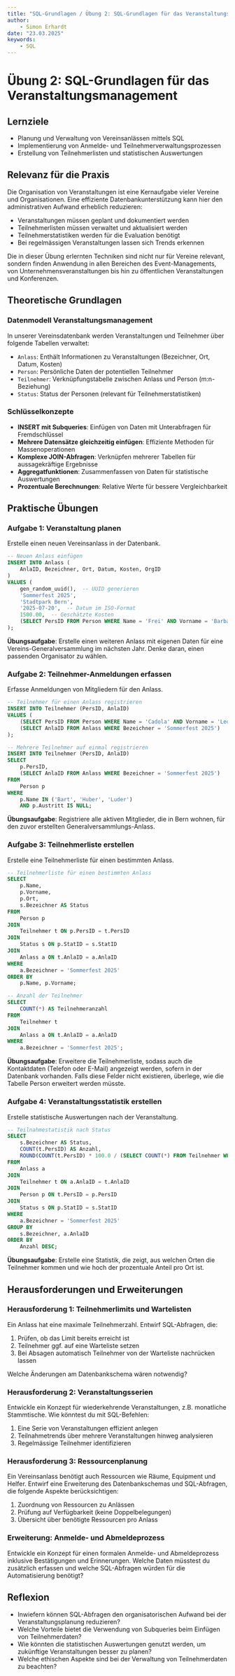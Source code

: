 ```yaml
---
title: "SQL-Grundlagen / Übung 2: SQL-Grundlagen für das Veranstaltungsmanagement"
author: 
    - Simon Erhardt
date: "23.03.2025"
keywords:
    - SQL
---
```

# Übung 2: SQL-Grundlagen für das Veranstaltungsmanagement

## Lernziele
- Planung und Verwaltung von Vereinsanlässen mittels SQL
- Implementierung von Anmelde- und Teilnehmerverwaltungsprozessen
- Erstellung von Teilnehmerlisten und statistischen Auswertungen

## Relevanz für die Praxis

Die Organisation von Veranstaltungen ist eine Kernaufgabe vieler Vereine und Organisationen. Eine effiziente Datenbankunterstützung kann hier den administrativen Aufwand erheblich reduzieren:

- Veranstaltungen müssen geplant und dokumentiert werden
- Teilnehmerlisten müssen verwaltet und aktualisiert werden
- Teilnehmerstatistiken werden für die Evaluation benötigt
- Bei regelmässigen Veranstaltungen lassen sich Trends erkennen

Die in dieser Übung erlernten Techniken sind nicht nur für Vereine relevant, sondern finden Anwendung in allen Bereichen des Event-Managements, von Unternehmensveranstaltungen bis hin zu öffentlichen Veranstaltungen und Konferenzen.

## Theoretische Grundlagen

### Datenmodell Veranstaltungsmanagement
In unserer Vereinsdatenbank werden Veranstaltungen und Teilnehmer über folgende Tabellen verwaltet:
- `Anlass`: Enthält Informationen zu Veranstaltungen (Bezeichner, Ort, Datum, Kosten)
- `Person`: Persönliche Daten der potentiellen Teilnehmer
- `Teilnehmer`: Verknüpfungstabelle zwischen Anlass und Person (m:n-Beziehung)
- `Status`: Status der Personen (relevant für Teilnehmerstatistiken)

### Schlüsselkonzepte
- **INSERT mit Subqueries**: Einfügen von Daten mit Unterabfragen für Fremdschlüssel
- **Mehrere Datensätze gleichzeitig einfügen**: Effiziente Methoden für Massenoperationen
- **Komplexe JOIN-Abfragen**: Verknüpfen mehrerer Tabellen für aussagekräftige Ergebnisse
- **Aggregatfunktionen**: Zusammenfassen von Daten für statistische Auswertungen
- **Prozentuale Berechnungen**: Relative Werte für bessere Vergleichbarkeit

## Praktische Übungen

### Aufgabe 1: Veranstaltung planen

Erstelle einen neuen Vereinsanlass in der Datenbank.

```sql
-- Neuen Anlass einfügen
INSERT INTO Anlass (
    AnlaID, Bezeichner, Ort, Datum, Kosten, OrgID
)
VALUES (
    gen_random_uuid(),  -- UUID generieren
    'Sommerfest 2025',
    'Stadtpark Bern',
    '2025-07-20',  -- Datum im ISO-Format
    1500.00,  -- Geschätzte Kosten
    (SELECT PersID FROM Person WHERE Name = 'Frei' AND Vorname = 'Barbara')  -- Organisator
);
```

**Übungsaufgabe**: Erstelle einen weiteren Anlass mit eigenen Daten für eine Vereins-Generalversammlung im nächsten Jahr. Denke daran, einen passenden Organisator zu wählen.

### Aufgabe 2: Teilnehmer-Anmeldungen erfassen

Erfasse Anmeldungen von Mitgliedern für den Anlass.

```sql
-- Teilnehmer für einen Anlass registrieren
INSERT INTO Teilnehmer (PersID, AnlaID)
VALUES (
    (SELECT PersID FROM Person WHERE Name = 'Cadola' AND Vorname = 'Leo'),
    (SELECT AnlaID FROM Anlass WHERE Bezeichner = 'Sommerfest 2025')
);

-- Mehrere Teilnehmer auf einmal registrieren
INSERT INTO Teilnehmer (PersID, AnlaID)
SELECT 
    p.PersID,
    (SELECT AnlaID FROM Anlass WHERE Bezeichner = 'Sommerfest 2025')
FROM 
    Person p
WHERE 
    p.Name IN ('Bart', 'Huber', 'Luder')
    AND p.Austritt IS NULL;
```

**Übungsaufgabe**: Registriere alle aktiven Mitglieder, die in Bern wohnen, für den zuvor erstellten Generalversammlungs-Anlass.

### Aufgabe 3: Teilnehmerliste erstellen

Erstelle eine Teilnehmerliste für einen bestimmten Anlass.

```sql
-- Teilnehmerliste für einen bestimmten Anlass
SELECT 
    p.Name, 
    p.Vorname, 
    p.Ort,
    s.Bezeichner AS Status
FROM 
    Person p
JOIN 
    Teilnehmer t ON p.PersID = t.PersID
JOIN 
    Status s ON p.StatID = s.StatID
JOIN 
    Anlass a ON t.AnlaID = a.AnlaID
WHERE 
    a.Bezeichner = 'Sommerfest 2025'
ORDER BY 
    p.Name, p.Vorname;

-- Anzahl der Teilnehmer
SELECT 
    COUNT(*) AS Teilnehmeranzahl
FROM 
    Teilnehmer t
JOIN 
    Anlass a ON t.AnlaID = a.AnlaID
WHERE 
    a.Bezeichner = 'Sommerfest 2025';
```

**Übungsaufgabe**: Erweitere die Teilnehmerliste, sodass auch die Kontaktdaten (Telefon oder E-Mail) angezeigt werden, sofern in der Datenbank vorhanden. Falls diese Felder nicht existieren, überlege, wie die Tabelle Person erweitert werden müsste.

### Aufgabe 4: Veranstaltungsstatistik erstellen

Erstelle statistische Auswertungen nach der Veranstaltung.

```sql
-- Teilnahmestatistik nach Status
SELECT 
    s.Bezeichner AS Status,
    COUNT(t.PersID) AS Anzahl,
    ROUND(COUNT(t.PersID) * 100.0 / (SELECT COUNT(*) FROM Teilnehmer WHERE AnlaID = a.AnlaID), 1) AS Prozent
FROM 
    Anlass a
JOIN 
    Teilnehmer t ON a.AnlaID = t.AnlaID
JOIN 
    Person p ON t.PersID = p.PersID
JOIN 
    Status s ON p.StatID = s.StatID
WHERE 
    a.Bezeichner = 'Sommerfest 2025'
GROUP BY 
    s.Bezeichner, a.AnlaID
ORDER BY 
    Anzahl DESC;
```

**Übungsaufgabe**: Erstelle eine Statistik, die zeigt, aus welchen Orten die Teilnehmer kommen und wie hoch der prozentuale Anteil pro Ort ist.

## Herausforderungen und Erweiterungen

### Herausforderung 1: Teilnehmerlimits und Wartelisten
Ein Anlass hat eine maximale Teilnehmerzahl. Entwirf SQL-Abfragen, die:
1. Prüfen, ob das Limit bereits erreicht ist
2. Teilnehmer ggf. auf eine Warteliste setzen
3. Bei Absagen automatisch Teilnehmer von der Warteliste nachrücken lassen

Welche Änderungen am Datenbankschema wären notwendig?

### Herausforderung 2: Veranstaltungsserien
Entwickle ein Konzept für wiederkehrende Veranstaltungen, z.B. monatliche Stammtische. Wie könntest du mit SQL-Befehlen:
1. Eine Serie von Veranstaltungen effizient anlegen
2. Teilnahmetrends über mehrere Veranstaltungen hinweg analysieren
3. Regelmässige Teilnehmer identifizieren

### Herausforderung 3: Ressourcenplanung
Ein Vereinsanlass benötigt auch Ressourcen wie Räume, Equipment und Helfer. Entwirf eine Erweiterung des Datenbankschemas und SQL-Abfragen, die folgende Aspekte berücksichtigen:
1. Zuordnung von Ressourcen zu Anlässen
2. Prüfung auf Verfügbarkeit (keine Doppelbelegungen)
3. Übersicht über benötigte Ressourcen pro Anlass

### Erweiterung: Anmelde- und Abmeldeprozess
Entwickle ein Konzept für einen formalen Anmelde- und Abmeldeprozess inklusive Bestätigungen und Erinnerungen. Welche Daten müsstest du zusätzlich erfassen und welche SQL-Abfragen würden für die Automatisierung benötigt?

## Reflexion

- Inwiefern können SQL-Abfragen den organisatorischen Aufwand bei der Veranstaltungsplanung reduzieren?
- Welche Vorteile bietet die Verwendung von Subqueries beim Einfügen von Teilnehmerdaten?
- Wie könnten die statistischen Auswertungen genutzt werden, um zukünftige Veranstaltungen besser zu planen?
- Welche ethischen Aspekte sind bei der Verwaltung von Teilnehmerdaten zu beachten?

